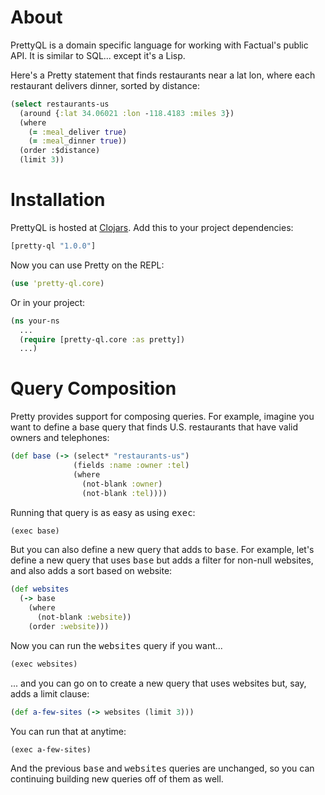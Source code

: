 # About

PrettyQL is a domain specific language for working with Factual's public API. It is similar to SQL... except it's a Lisp.

Here's a Pretty statement that finds restaurants near a lat lon, where each restaurant delivers dinner, sorted by distance:

```clojure
(select restaurants-us  
  (around {:lat 34.06021 :lon -118.4183 :miles 3})
  (where              
    (= :meal_deliver true)
    (= :meal_dinner true))
  (order :$distance)    
  (limit 3))
```

# Installation

PrettyQL is hosted at [Clojars](http://clojars.org/pretty-ql). Add this to your project dependencies:

````clojure
[pretty-ql "1.0.0"]
````

Now you can use Pretty on the REPL:

````clojure
(use 'pretty-ql.core)
````

Or in your project:

````clojure
(ns your-ns
  ...
  (require [pretty-ql.core :as pretty])
  ...)
````

# Query Composition

Pretty provides support for composing queries. For example, imagine you want to define a base query that finds U.S. restaurants that have valid owners and telephones:

````clojure
(def base (-> (select* "restaurants-us")
              (fields :name :owner :tel)
              (where
                (not-blank :owner)
                (not-blank :tel))))
````

Running that query is as easy as using <tt>exec</tt>:

````clojure
(exec base)
````

But you can also define a new query that adds to <tt>base</tt>. For example, let's define a new query that uses <tt>base</tt> but adds a filter for non-null websites, and also adds a sort based on website:

````clojure
(def websites
  (-> base
    (where 
      (not-blank :website))
    (order :website)))
````

Now you can run the <tt>websites</tt> query if you want...

````clojure
(exec websites)
````

... and you can go on to create a new query that uses websites but, say, adds a limit clause:

````clojure
(def a-few-sites (-> websites (limit 3)))
````

You can run that at anytime:

````clojure
(exec a-few-sites)
````

And the previous <tt>base</tt> and <tt>websites</tt> queries are unchanged, so you can continuing building new queries off of them as well.
